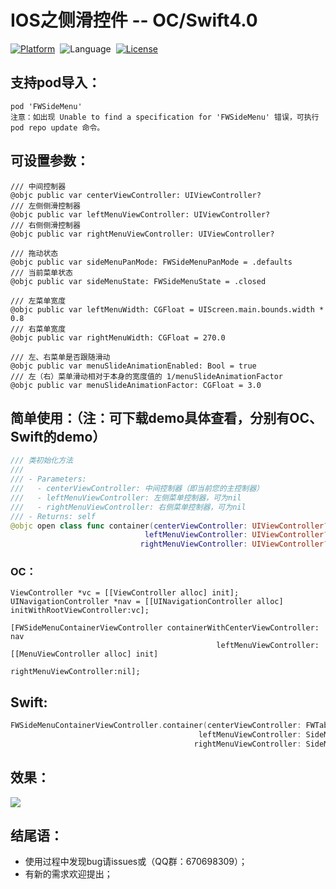# IOS之侧滑控件 -- OC/Swift4.0  

[![Platform](http://img.shields.io/badge/platform-iOS-blue.svg?style=flat)](http://cocoapods.org/?q=FWSideMenu)&nbsp;
![Language](https://img.shields.io/badge/language-swift-orange.svg?style=flat)&nbsp;
[![License](http://img.shields.io/badge/license-MIT-green.svg?style=flat)](https://github.com/choiceyou/FWSideMenu/blob/master/FWSideMenu/LICENSE)



## 支持pod导入：

```cocoaPods
pod 'FWSideMenu'
注意：如出现 Unable to find a specification for 'FWSideMenu' 错误，可执行 pod repo update 命令。
```



## 可设置参数：
```参数
/// 中间控制器
@objc public var centerViewController: UIViewController?
/// 左侧侧滑控制器
@objc public var leftMenuViewController: UIViewController?
/// 右侧侧滑控制器
@objc public var rightMenuViewController: UIViewController?

/// 拖动状态
@objc public var sideMenuPanMode: FWSideMenuPanMode = .defaults
/// 当前菜单状态
@objc public var sideMenuState: FWSideMenuState = .closed

/// 左菜单宽度
@objc public var leftMenuWidth: CGFloat = UIScreen.main.bounds.width * 0.8
/// 右菜单宽度
@objc public var rightMenuWidth: CGFloat = 270.0

/// 左、右菜单是否跟随滑动
@objc public var menuSlideAnimationEnabled: Bool = true
/// 左（右）菜单滑动相对于本身的宽度值的 1/menuSlideAnimationFactor
@objc public var menuSlideAnimationFactor: CGFloat = 3.0
```


## 简单使用：（注：可下载demo具体查看，分别有OC、Swift的demo）

```swift
/// 类初始化方法
///
/// - Parameters:
///   - centerViewController: 中间控制器（即当前您的主控制器）
///   - leftMenuViewController: 左侧菜单控制器，可为nil
///   - rightMenuViewController: 右侧菜单控制器，可为nil
/// - Returns: self
@objc open class func container(centerViewController: UIViewController?, 
                              leftMenuViewController: UIViewController?, 
                             rightMenuViewController: UIViewController?) -> FWSideMenuContainerViewController
```

### OC：
```oc
ViewController *vc = [[ViewController alloc] init];
UINavigationController *nav = [[UINavigationController alloc] initWithRootViewController:vc];
    
[FWSideMenuContainerViewController containerWithCenterViewController: nav 
                                              leftMenuViewController:[[MenuViewController alloc] init] 
                                             rightMenuViewController:nil];
```


## Swift: <br>
```swift
FWSideMenuContainerViewController.container(centerViewController: FWTabBarController(),
                                          leftMenuViewController: SideMenuViewController(), 
                                         rightMenuViewController: SideMenuViewController())
```



## 效果：

![](https://github.com/choiceyou/FWSideMenu/blob/master/%E6%95%88%E6%9E%9C/%E6%95%88%E6%9E%9C.gif)



## 结尾语：

- 使用过程中发现bug请issues或（QQ群：670698309）；
- 有新的需求欢迎提出；
